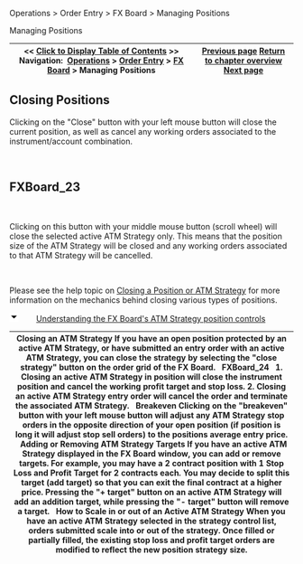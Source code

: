 ﻿


Operations \> Order Entry \> FX Board \> Managing Positions






















Managing Positions







| \<\< [Click to Display Table of Contents](managing_positions_fx_board.md) \>\> **Navigation:**     [Operations](operations-1.md) \> [Order Entry](order_entry-1.md) \> [FX Board](fx_board-1.md) \> Managing Positions | [Previous page](modifying_and_cancelling_orders_fx_board-1.md) [Return to chapter overview](fx_board-1.md) [Next page](properties_fx_board-1.md) |
| --- | --- |














## Closing Positions


Clicking on the "Close" button with your left mouse button will close the current position, as well as cancel any working orders associated to the instrument/account combination. 


 


## FXBoard_23


 


Clicking on this button with your middle mouse button (scroll wheel) will close the selected active ATM Strategy only. This means that the position size of the ATM Strategy will be closed and any working orders associated to that ATM Strategy will be cancelled.


 


Please see the help topic on [Closing a Position or ATM Strategy](closing_a_position_or_atm_stra-1.md) for more information on the mechanics behind closing various types of positions.


![tog_minus](tog_minus-1.gif)        [Understanding the FX Board's ATM Strategy position controls](javascript:HMToggle('toggle','UnderstandingTheFxBoardsAtmStrategyPositionControls','UnderstandingTheFxBoardsAtmStrategyPositionControls_ICON'))




| Closing an ATM Strategy If you have an open position protected by an active ATM Strategy, or have submitted an entry order with an active ATM Strategy, you can close the strategy by selecting the "close strategy" button on the order grid of the FX Board.   FXBoard_24   1\. Closing an active ATM Strategy in position will close the instrument position and cancel the working profit target and stop loss. 2\. Closing an active ATM Strategy entry order will cancel the order and terminate the associated ATM Strategy.   Breakeven Clicking on the "breakeven" button with your left mouse button will adjust any ATM Strategy stop orders in the opposite direction of your open position (if position is long it will adjust stop sell orders) to the positions average entry price.    Adding or Removing ATM Strategy Targets If you have an active ATM Strategy displayed in the FX Board window, you can add or remove targets. For example, you may have a 2 contract position with 1 Stop Loss and Profit Target for 2 contracts each. You may decide to split this target (add target) so that you can exit the final contract at a higher price. Pressing the "\+ target" button on an active ATM Strategy will add an addition target, while pressing the "\- target" button will remove a target.   How to Scale in or out of an Active ATM Strategy When you have an active ATM Strategy selected in the strategy control list, orders submitted scale into or out of the strategy. Once filled or partially filled, the existing stop loss and profit target orders are modified to reflect the new position strategy size. |
| --- |










